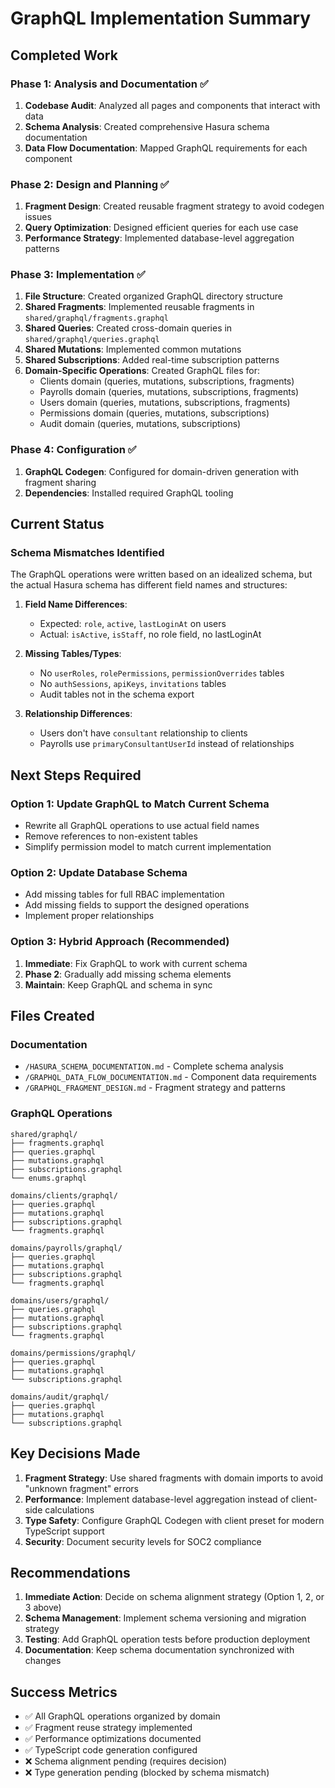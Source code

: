 # GraphQL Implementation Summary

## Completed Work

### Phase 1: Analysis and Documentation ✅
1. **Codebase Audit**: Analyzed all pages and components that interact with data
2. **Schema Analysis**: Created comprehensive Hasura schema documentation
3. **Data Flow Documentation**: Mapped GraphQL requirements for each component

### Phase 2: Design and Planning ✅
1. **Fragment Design**: Created reusable fragment strategy to avoid codegen issues
2. **Query Optimization**: Designed efficient queries for each use case
3. **Performance Strategy**: Implemented database-level aggregation patterns

### Phase 3: Implementation ✅
1. **File Structure**: Created organized GraphQL directory structure
2. **Shared Fragments**: Implemented reusable fragments in `shared/graphql/fragments.graphql`
3. **Shared Queries**: Created cross-domain queries in `shared/graphql/queries.graphql`
4. **Shared Mutations**: Implemented common mutations
5. **Shared Subscriptions**: Added real-time subscription patterns
6. **Domain-Specific Operations**: Created GraphQL files for:
   - Clients domain (queries, mutations, subscriptions, fragments)
   - Payrolls domain (queries, mutations, subscriptions, fragments)
   - Users domain (queries, mutations, subscriptions, fragments)
   - Permissions domain (queries, mutations, subscriptions)
   - Audit domain (queries, mutations, subscriptions)

### Phase 4: Configuration ✅
1. **GraphQL Codegen**: Configured for domain-driven generation with fragment sharing
2. **Dependencies**: Installed required GraphQL tooling

## Current Status

### Schema Mismatches Identified
The GraphQL operations were written based on an idealized schema, but the actual Hasura schema has different field names and structures:

1. **Field Name Differences**:
   - Expected: `role`, `active`, `lastLoginAt` on users
   - Actual: `isActive`, `isStaff`, no role field, no lastLoginAt
   
2. **Missing Tables/Types**:
   - No `userRoles`, `rolePermissions`, `permissionOverrides` tables
   - No `authSessions`, `apiKeys`, `invitations` tables
   - Audit tables not in the schema export

3. **Relationship Differences**:
   - Users don't have `consultant` relationship to clients
   - Payrolls use `primaryConsultantUserId` instead of relationships

## Next Steps Required

### Option 1: Update GraphQL to Match Current Schema
- Rewrite all GraphQL operations to use actual field names
- Remove references to non-existent tables
- Simplify permission model to match current implementation

### Option 2: Update Database Schema
- Add missing tables for full RBAC implementation
- Add missing fields to support the designed operations
- Implement proper relationships

### Option 3: Hybrid Approach (Recommended)
1. **Immediate**: Fix GraphQL to work with current schema
2. **Phase 2**: Gradually add missing schema elements
3. **Maintain**: Keep GraphQL and schema in sync

## Files Created

### Documentation
- `/HASURA_SCHEMA_DOCUMENTATION.md` - Complete schema analysis
- `/GRAPHQL_DATA_FLOW_DOCUMENTATION.md` - Component data requirements
- `/GRAPHQL_FRAGMENT_DESIGN.md` - Fragment strategy and patterns

### GraphQL Operations
```
shared/graphql/
├── fragments.graphql
├── queries.graphql
├── mutations.graphql
├── subscriptions.graphql
└── enums.graphql

domains/clients/graphql/
├── queries.graphql
├── mutations.graphql
├── subscriptions.graphql
└── fragments.graphql

domains/payrolls/graphql/
├── queries.graphql
├── mutations.graphql
├── subscriptions.graphql
└── fragments.graphql

domains/users/graphql/
├── queries.graphql
├── mutations.graphql
├── subscriptions.graphql
└── fragments.graphql

domains/permissions/graphql/
├── queries.graphql
├── mutations.graphql
└── subscriptions.graphql

domains/audit/graphql/
├── queries.graphql
├── mutations.graphql
└── subscriptions.graphql
```

## Key Decisions Made

1. **Fragment Strategy**: Use shared fragments with domain imports to avoid "unknown fragment" errors
2. **Performance**: Implement database-level aggregation instead of client-side calculations
3. **Type Safety**: Configure GraphQL Codegen with client preset for modern TypeScript support
4. **Security**: Document security levels for SOC2 compliance

## Recommendations

1. **Immediate Action**: Decide on schema alignment strategy (Option 1, 2, or 3 above)
2. **Schema Management**: Implement schema versioning and migration strategy
3. **Testing**: Add GraphQL operation tests before production deployment
4. **Documentation**: Keep schema documentation synchronized with changes

## Success Metrics

- ✅ All GraphQL operations organized by domain
- ✅ Fragment reuse strategy implemented
- ✅ Performance optimizations documented
- ✅ TypeScript code generation configured
- ❌ Schema alignment pending (requires decision)
- ❌ Type generation pending (blocked by schema mismatch)
